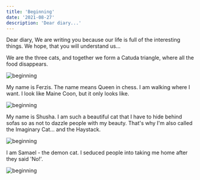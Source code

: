 ```yaml
---
title: 'Beginning'
date: '2021-08-27'
description: 'Dear diary...'
---
```


Dear diary, We are writing you because our life is full of the interesting things. We hope, that you will understand us...

We are the three cats, and together we form a Catuda triangle, where all the food disappears.

![beginning](https://komornyi.space/static/img/cat_blog/beginning/beginning0.jpg 'Beginning')

My name is Ferzis. The name means Queen in chess. I am walking where I want. I look like Maine Coon, but it only looks like.

![beginning](https://komornyi.space/static/img/cat_blog/beginning/beginning1.jpg 'Beginning')

My name is Shusha. I am such a beautiful cat that I have to hide behind sofas so as not to dazzle people with my beauty. That's why I'm also called the Imaginary Cat... and the Haystack.

![beginning](https://komornyi.space/static/img/cat_blog/beginning/beginning2.jpg 'Beginning')

I am Samael - the demon cat. I seduced people into taking me home after they said 'No!'.

![beginning](https://komornyi.space/static/img/cat_blog/beginning/beginning3.jpg 'Beginning')
